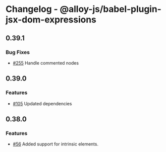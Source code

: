 # Changelog - @alloy-js/babel-plugin-jsx-dom-expressions

## 0.39.1

### Bug Fixes

- [#255](https://github.com/alloy-framework/alloy/pull/255) Handle commented nodes


## 0.39.0

### Features

- [#105](https://github.com/alloy-framework/alloy/pull/105) Updated dependencies




## 0.38.0

### Features

- [#56](https://github.com/alloy-framework/alloy/pull/56) Added support for intrinsic elements.

